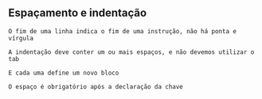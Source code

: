 ## Espaçamento e indentação

```
O fim de uma linha indica o fim de uma instrução, não há ponta e vírgula
```

```
A indentação deve conter um ou mais espaços, e não devemos utilizar o tab
```

```
E cada uma define um novo bloco
```

```
O espaço é obrigatório após a declaração da chave
```
